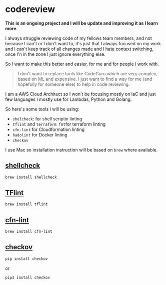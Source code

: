 # codereview

**This is an ongoing project and I will be update and improving it as I learn more.**

I always struggle reviewing code of my fellows team members, and not because I can't or I don't want to, it's just that I always focused on my work and I can't keep track of all changes made and I hate context switching, once I'n in the zone I just ignore everything else.

So I want to make this better and easier, for me and for people I work with.

> I don't want to replace tools like CodeGuru which are very complex, based on ML and expensive. I just want to find a way for me (and hopefully for someone else) to help in code reviewing. 

I am a AWS Cloud Architect so I won't be focusing mostly on IaC and just few languages I mostly use for Lambdas, Python and Golang.

So here's some tools I will be using:

- `shelcheck`: for shell scriptin linting
- `tflint` and `terraform fmt`for terraform linting
- `cfn-lint` for Cloudformation linting
- `hadolint` for Docker linting
- `checkov` 

I use Mac so installation instruction will be based on `brew` where available.

## [shellcheck](https://github.com/koalaman/shellcheck)

```bash
brew install shellcheck
```

## [TFlint](https://github.com/terraform-linters/tflint)

```bash
brew install tflint
```

## [cfn-lint](https://github.com/aws-cloudformation/cfn-lint)

```bash
brew install cfn-lint
```

## [checkov](https://www.checkov.io)

```bash
pip install checkov
```

or 

```bash
pip3 install checkov
```
